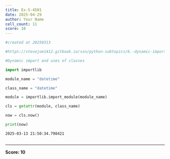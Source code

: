 ```yaml
---
title: Ex-5-4501
date: 2025-04-29
author: Your Name
cell_count: 11
score: 10
---
```


```python
#created at 20250313
```


```python
#https://stevejoe1412.gitbook.io/ssn/python-subtopics/6.-dynamic-imports
```


```python
#Dynamic import and uses of classes
```


```python
import importlib
```


```python
module_name = "datetime"
```


```python
class_name = "datetime"
```


```python
module = importlib.import_module(module_name)
```


```python
cls = getattr(module, class_name)
```


```python
now = cls.now()
```


```python
print(now)
```

    2025-03-13 21:50:34.798421



```python

```


---
**Score: 10**